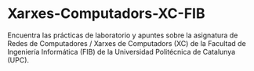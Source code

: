 # Xarxes-Computadors-XC-FIB
Encuentra las prácticas de laboratorio y apuntes sobre la asignatura de Redes de Computadores / Xarxes de Computadors (XC) de la Facultad de Ingeniería Informática (FIB) de la Universidad Politécnica de Catalunya (UPC).
